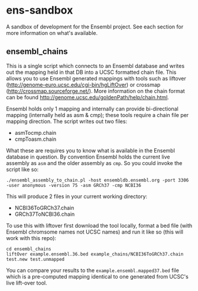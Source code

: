 ens-sandbox
===========

A sandbox of development for the Ensembl project. See each section for more information on what's available.

## ensembl_chains

This is a single script which connects to an Ensembl database and writes out the mapping held in that DB into a UCSC formatted chain file. This allows you to use Ensembl generated mappings with tools such as liftover (http://genome-euro.ucsc.edu/cgi-bin/hgLiftOver) or crossmap (http://crossmap.sourceforge.net/). More information on the chain format can be found http://genome.ucsc.edu/goldenPath/help/chain.html.

Ensembl holds only 1 mapping and internally can provide bi-directional mapping (internally held as asm & cmp); these tools require a chain file per mapping direction. The script writes out two files:

- asmTocmp.chain
- cmpToasm.chain

What these are requires you to know what is available in the Ensembl database in question. By convention Ensembl holds the current live assembly as `asm` and the older assembly as `cmp`. So you could invoke the script like so:

```
./ensembl_assembly_to_chain.pl -host ensembldb.ensembl.org -port 3306 -user anonymous -version 75 -asm GRCh37 -cmp NCBI36
```

This will produce 2 files in your current working directory:

- NCBI36ToGRCh37.chain
- GRCh37ToNCBI36.chain

To use this with liftover first download the tool locally, format a bed file (with Ensembl chromsome names not UCSC names) and run it like so (this will work with this repo):

```
cd ensembl_chains
liftOver example.ensembl.36.bed example_chains/NCBI36ToGRCh37.chain test.new test.unmapped
```

You can compare your results to the `example.ensembl.mapped37.bed` file which is a pre-computed mapping identical to one generated from UCSC's live lift-over tool.